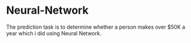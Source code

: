 # Neural-Network
The prediction task is to determine whether a person makes over $50K a year which i did using Neural Network.
